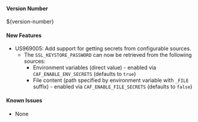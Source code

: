 #### Version Number
${version-number}

#### New Features
- US969005: Add support for getting secrets from configurable sources.  
  - The `SSL_KEYSTORE_PASSWORD` can now be retrieved from the following sources:
    - Environment variables (direct value) - enabled via `CAF_ENABLE_ENV_SECRETS` (defaults to `true`)
    - File content (path specified by environment variable with `_FILE` suffix) - enabled via `CAF_ENABLE_FILE_SECRETS` (defaults to `false`)

#### Known Issues
- None
